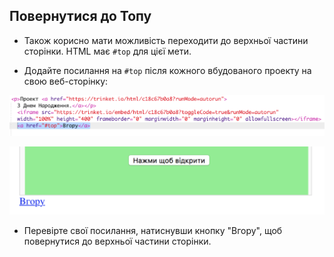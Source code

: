 ## Повернутися до Топу

+ Також корисно мати можливість переходити до верхньої частини сторінки. HTML має ` #top ` для цієї мети.

+ Додайте посилання на ` #top ` після кожного вбудованого проекту на свою веб-сторінку:

![скріншот](images/showcase-top-code.png)

![скріншот](images/showcase-top-output.png)

+ Перевірте свої посилання, натиснувши кнопку "Вгору", щоб повернутися до верхньої частини сторінки.